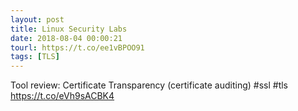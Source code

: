 ```yaml
---
layout: post
title: Linux Security Labs
date: 2018-08-04 00:00:21
tourl: https://t.co/ee1vBPOO91
tags: [TLS]
---
```

Tool review: Certificate Transparency (certificate auditing) #ssl #tls https://t.co/eVh9sACBK4